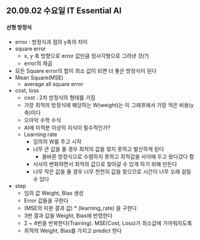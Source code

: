 ## 20.09.02 수요일 IT Essential AI

#### 선형 방정식

- error : 방정식과 점의 y축의 차이
- square error
  - x, y 축 방향으로 error 값만큼 정사각형으로 그려낸 것(?)
  - error의 제곱
- 모든 Square error의 합이 최소 값이 되면 더 좋은 방정식이 된다
- Mean Square(MSE)
  - average all square error
- cost, loss
  - cost : 2차 방정식의 형태를 가짐
  - 가장 최적의 방정식에 해당하는 W(weight)는 이 그래프에서 가장 적은 비용(y축)이다
  - 으아악 수학 수식
  - AI에 미적분 이상의 지식이 필수적인가?
  - Learning rate
    - 임의의 W를 주고 시작
    - 너무 큰 값을 줄 경우 최적의 값을 찾지 못하고 발산하게 된다
      - 올바른 방정식으로 수렴하지 못하고 최적값을 사이에 두고 왔다갔다 함
    - 서서히 변화하면서 최적의 값으로 찾아갈 수 있게 하기 위해 만든다
    - 너무 작은 값을 줄 경우 너무 천천히 값을 찾으므로 시간이 너무 오래 걸릴 수 있다
- step
  - 임의 값 Weight, Bias 생성
  - Error 값들을 구한다
  - (MSE의 미분 결과 값) * (learning_rate) 을 구한다
  - 3번 결과 값을 Weight, Bias에 반영한다
  - 2 ~ 4번을 반복한다(Training). MSE(Cost, Loss)가 최소값에 가까워지도록
  - 최적의 Weight, Bias를 가지고 predict 한다